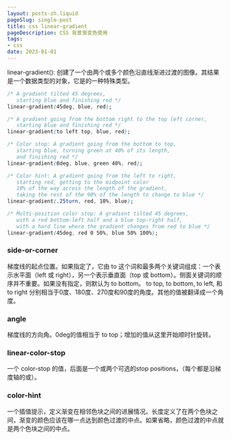 ```yaml
---
layout: posts-zh.liquid
pageSlug: single-post
title: css linear-gradient
pageDescription: CSS 背景渐变色使用
tags: 
- css
date: 2023-01-01
---
```

linear-gradient(): 创建了一个由两个或多个颜色沿直线渐进过渡的图像。其结果是一个<gradient>数据类型的对象，它是<image>的一种特殊类型。
```css
/* A gradient tilted 45 degrees,
   starting blue and finishing red */
linear-gradient(45deg, blue, red);

/* A gradient going from the bottom right to the top left corner,
   starting blue and finishing red */
linear-gradient(to left top, blue, red);

/* Color stop: A gradient going from the bottom to top,
   starting blue, turning green at 40% of its length,
   and finishing red */
linear-gradient(0deg, blue, green 40%, red);

/* Color hint: A gradient going from the left to right,
   starting red, getting to the midpoint color
   10% of the way across the length of the gradient,
   taking the rest of the 90% of the length to change to blue */
linear-gradient(.25turn, red, 10%, blue);

/* Multi-position color stop: A gradient tilted 45 degrees,
   with a red bottom-left half and a blue top-right half,
   with a hard line where the gradient changes from red to blue */
linear-gradient(45deg, red 0 50%, blue 50% 100%);
```
### side-or-corner
梯度线的起点位置。如果指定了，它由 to 这个词和最多两个关键词组成：一个表示水平面（left 或 right），另一个表示垂直面（top 或 bottom）。侧面关键词的顺序并不重要。如果没有指定，则默认为 to bottom。
to top, to bottom, to left, 和 to right 分别相当于0度、180度、270度和90度的角度。其他的值被翻译成一个角度。
### angle
梯度线的方向角。0deg的值相当于 to top；增加的值从这里开始顺时针旋转。

### linear-color-stop
一个 color-stop 的<color>值，后面是一个或两个可选的stop positions，（每个都是沿梯度轴的<percentage>或<length>）。

### color-hint
一个插值提示，定义渐变在相邻色块之间的进展情况。长度定义了在两个色块之间，渐变的颜色应该在哪一点达到颜色过渡的中点。如果省略，颜色过渡的中点就是两个色块之间的中点。